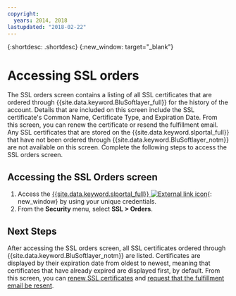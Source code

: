 ```yaml
---
copyright:
  years: 2014, 2018
lastupdated: "2018-02-22"
---
```


{:shortdesc: .shortdesc}
{:new_window: target="_blank"}

# Accessing SSL orders

The SSL orders screen contains a listing of all SSL certificates that are ordered through {{site.data.keyword.BluSoftlayer_full}} for the history of the account. Details that are included on this screen include the SSL certificate's Common Name, Certificate Type, and Expiration Date. From this screen, you can renew the certificate or resend the fulfillment email. Any SSL certificates that are stored on the {{site.data.keyword.slportal_full}} that have not been ordered through {{site.data.keyword.BluSoftlayer_notm}} are not available on this screen. Complete the following steps to access the SSL orders screen.

## Accessing the SSL Orders screen

1. Access the [{{site.data.keyword.slportal_full}} ![External link icon](../../icons/launch-glyph.svg "External link icon")](https://control.softlayer.com/){: new_window} by using your unique credentials.
2. From the **Security** menu, select **SSL > Orders**.

## Next Steps

After accessing the SSL orders screen, all SSL certificates ordered through {{site.data.keyword.BluSoftlayer_notm}} are listed. Certificates are displayed by their expiration date from oldest to newest, meaning that certificates that have already expired are displayed first, by default. From this screen, you can [renew SSL certificates](renew-ssl-certificate.html) and [request that the fulfillment email be resent](request-ssl-certificate-fulfillment-email.html).
